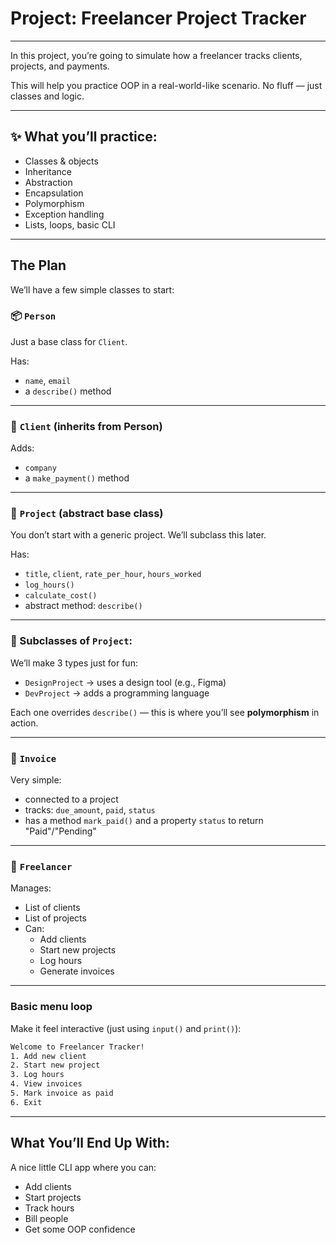 # Project: **Freelancer Project Tracker**

---

In this project, you’re going to simulate how a freelancer tracks clients, projects, and payments.

This will help you practice OOP in a real-world-like scenario. No fluff — just classes and logic.

---

## ✨ What you’ll practice:

- Classes & objects
- Inheritance
- Abstraction
- Encapsulation
- Polymorphism
- Exception handling
- Lists, loops, basic CLI

---

## The Plan

We’ll have a few simple classes to start:

### 📦 `Person`

Just a base class for `Client`.

Has:

- `name`, `email`
- a `describe()` method

---

### 💼 `Client` (inherits from Person)

Adds:

- `company`
- a `make_payment()` method

---

### 🧠 `Project` (abstract base class)

You don’t start with a generic project. We’ll subclass this later.

Has:

- `title`, `client`, `rate_per_hour`, `hours_worked`
- `log_hours()`
- `calculate_cost()`
- abstract method: `describe()`

---

### 👷 Subclasses of `Project`:

We’ll make 3 types just for fun:

- `DesignProject` → uses a design tool (e.g., Figma)
- `DevProject` → adds a programming language

Each one overrides `describe()` — this is where you’ll see **polymorphism** in action.

---

### 📄 `Invoice`

Very simple:

- connected to a project
- tracks: `due_amount`, `paid`, `status`
- has a method `mark_paid()` and a property `status` to return "Paid"/"Pending"

---

### 👤 `Freelancer`

Manages:

- List of clients
- List of projects
- Can:
    - Add clients
    - Start new projects
    - Log hours
    - Generate invoices

---

### Basic menu loop

Make it feel interactive (just using `input()` and `print()`):

```bash
Welcome to Freelancer Tracker!
1. Add new client
2. Start new project
3. Log hours
4. View invoices
5. Mark invoice as paid
6. Exit
```

---

## What You’ll End Up With:

A nice little CLI app where you can:

- Add clients
- Start projects
- Track hours
- Bill people
- Get some OOP confidence